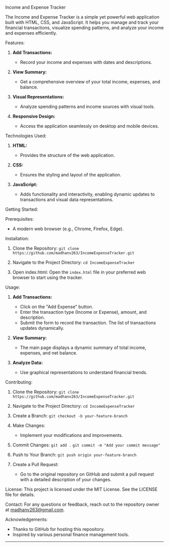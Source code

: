Income and Expense Tracker

The Income and Expense Tracker is a simple yet powerful web application built with HTML, CSS, and JavaScript. It helps you manage and track your financial transactions, visualize spending patterns, and analyze your income and expenses efficiently.

Features:

1. **Add Transactions:**
   - Record your income and expenses with dates and descriptions.
  
2. **View Summary:**
   - Get a comprehensive overview of your total income, expenses, and balance.
  
3. **Visual Representations:**
   - Analyze spending patterns and income sources with visual tools.

4. **Responsive Design:**
   - Access the application seamlessly on desktop and mobile devices.

Technologies Used:

1. **HTML:**
   - Provides the structure of the web application.

2. **CSS:**
   - Ensures the styling and layout of the application.

3. **JavaScript:**
   - Adds functionality and interactivity, enabling dynamic updates to transactions and visual data representations.

Getting Started:

Prerequisites:
- A modern web browser (e.g., Chrome, Firefox, Edge).

Installation:
1. Clone the Repository:
   `git clone https://github.com/madhanv263/IncomeExpenseTracker.git`

2. Navigate to the Project Directory:
   `cd IncomeExpenseTracker`

3. Open index.html:
   Open the `index.html` file in your preferred web browser to start using the tracker.

Usage:

1. **Add Transactions:**
   - Click on the "Add Expense" button.
   - Enter the transaction type (Income or Expense), amount, and description.
   - Submit the form to record the transaction. The list of transactions updates dynamically.

2. **View Summary:**
   - The main page displays a dynamic summary of total income, expenses, and net balance.

3. **Analyze Data:**
   - Use graphical representations to understand financial trends.

Contributing:

1. Clone the Repository:
   `git clone https://github.com/madhanv263/IncomeExpenseTracker.git`

2. Navigate to the Project Directory:
   `cd IncomeExpenseTracker`

3. Create a Branch:
   `git checkout -b your-feature-branch`

4. Make Changes:
   - Implement your modifications and improvements.

5. Commit Changes:
   `git add .`
   `git commit -m "Add your commit message"`

6. Push to Your Branch:
   `git push origin your-feature-branch`

7. Create a Pull Request:
   - Go to the original repository on GitHub and submit a pull request with a detailed description of your changes.

License:
This project is licensed under the MIT License. See the LICENSE file for details.

Contact:
For any questions or feedback, reach out to the repository owner at madhanv263@gmail.com.

Acknowledgements:
- Thanks to GitHub for hosting this repository.
- Inspired by various personal finance management tools.

---

